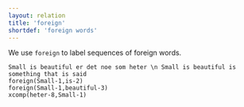 ```yaml
---
layout: relation
title: 'foreign'
shortdef: 'foreign words'
---
```


We use `foreign` to label sequences of foreign words.

~~~ sdparse
Small is beautiful er det noe som heter \n Small is beautiful is something that is said
foreign(Small-1,is-2)
foreign(Small-1,beautiful-3)
xcomp(heter-8,Small-1)
~~~
<!-- Interlanguage links updated Út zář 29 20:23:32 CEST 2020 -->
